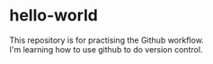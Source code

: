 # hello-world
<p>This repository is for practising the Github workflow.<br>
I'm learning how to use github to do version control.</p>
